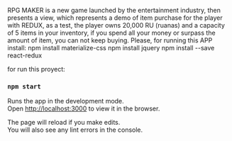 
RPG MAKER is a new game launched by the entertainment industry, then presents a view, which represents a demo of item purchase for the player with REDUX, as a test, the player owns 20,000 RU (ruanas) and a capacity of 5 items in your inventory, if you spend all your money or surpass the amount of item, you can not keep buying.
Please, for running this APP install:
npm install materialize-css
npm install jquery
npm install --save react-redux 


for run this proyect:
### `npm start`

Runs the app in the development mode.<br>
Open [http://localhost:3000](http://localhost:3000) to view it in the browser.

The page will reload if you make edits.<br>
You will also see any lint errors in the console.
